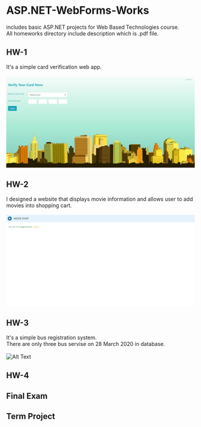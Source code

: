 # ASP.NET-WebForms-Works
includes basic ASP.NET projects for Web Based Technologies course. <br>
All homeworks directory include description which is .pdf file.<br>

## HW-1 
It's a simple card verification web app. <br><br>
![Alt Text](https://github.com/nursultanbolel/ASP.NET-WebForms-Works/blob/master/gifs/hw1Gift.gif)

## HW-2
I designed a website that displays movie information and allows user to add movies into shopping cart.<br><br>
![Alt Text](https://github.com/nursultanbolel/ASP.NET-WebForms-Works/blob/master/gifs/hw2Gift.gif)

## HW-3
It's a simple bus registration system. <br>
There are only three bus servise on 28 March 2020 in database.<br><br>
![Alt Text](https://github.com/nursultanbolel/ASP.NET-WebForms-Works/blob/master/gifs/hw3Gift.gif)
## HW-4

## Final Exam

## Term Project
